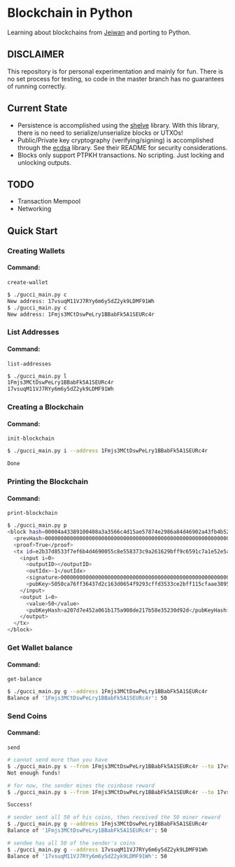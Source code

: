 # Blockchain in Python

Learning about blockchains from [Jeiwan](https://github.com/Jeiwan/blockchain_go) and porting to Python.

## DISCLAIMER
This repository is for personal experimentation and mainly for fun. There is no set process for testing, so code in the master branch has no guarantees of running correctly.

## Current State

  * Persistence is accomplished using the [shelve](https://docs.python.org/3/library/shelve.html) library. With this library, there is no need to serialize/unserialize blocks or UTXOs!
  * Public/Private key cryptography (verifying/signing) is accomplished through the [ecdsa](https://github.com/warner/python-ecdsa) library. See their README for security considerations.
  * Blocks only support PTPKH transactions. No scripting. Just locking and unlocking outputs.


## TODO
  * Transaction Mempool
  * Networking

## Quick Start

### Creating Wallets
#### Command:
`create-wallet`
```bash
$ ./gucci_main.py c
New address: 17vsuqM11VJ7RYy6m6y5dZ2yk9LDMF91Wh
$ ./gucci_main.py c
New address: 1Fmjs3MCtDswPeLry1BBabFk5A1SEURc4r
```

### List Addresses
#### Command:
`list-addresses`
```bash
$ ./gucci_main.py l
1Fmjs3MCtDswPeLry1BBabFk5A1SEURc4r
17vsuqM11VJ7RYy6m6y5dZ2yk9LDMF91Wh
```

### Creating a Blockchain
#### Command:
`init-blockchain`
```bash
$ ./gucci_main.py i --address 1Fmjs3MCtDswPeLry1BBabFk5A1SEURc4r

Done
```

### Printing the Blockchain
#### Command:
`print-blockchain`
```bash
$ ./gucci_main.py p
<block hash=00004a43389100408a3a3566c4d15ae57874e2986a84d46902a43fb4b52212d5>
  <prevHash>0000000000000000000000000000000000000000000000000000000000000000</prevHash>
  <proof>True</proof>
  <tx id=e2b37d8533f7ef6b4d4690055c8e558373c9a261629bff9c6591c7a1e52e5ab9>
    <input i=0>
      <outputID></outputID>
      <outIdx>-1</outIdx>
      <signature>00000000000000000000000000000000000000000000000000000000000000000000000000000000000000000000000000000000000000000000000000000000</signature>
      <pubKey>5050ca76ff36437d2c163d0654f9293cffd3533ce2bff115cfaae3895cf102095827b24c7cc55652</pubkey>
    </input>
    <output i=0>
      <value>50</value>
      <pubKeyHash>a207d7e452a061b175a908de217b58e35230d92d</pubKeyHash>
    </output>
  </tx>
</block>
```

### Get Wallet balance
#### Command:
`get-balance`
```bash
$ ./gucci_main.py g --address 1Fmjs3MCtDswPeLry1BBabFk5A1SEURc4r
Balance of '1Fmjs3MCtDswPeLry1BBabFk5A1SEURc4r': 50
```

### Send Coins
#### Command:
`send`
```bash
# cannot send more than you have
$ ./gucci_main.py s --from 1Fmjs3MCtDswPeLry1BBabFk5A1SEURc4r --to 17vsuqM11VJ7RYy6m6y5dZ2yk9LDMF91Wh --amount 51
Not enough funds!

# for now, the sender mines the coinbase reward
$ ./gucci_main.py s --from 1Fmjs3MCtDswPeLry1BBabFk5A1SEURc4r --to 17vsuqM11VJ7RYy6m6y5dZ2yk9LDMF91Wh --amount 50

Success!

# sender sent all 50 of his coins, then received the 50 miner reward
$ ./gucci_main.py g --address 1Fmjs3MCtDswPeLry1BBabFk5A1SEURc4r
Balance of '1Fmjs3MCtDswPeLry1BBabFk5A1SEURc4r': 50

# sendee has all 50 of the sender's coins
$ ./gucci_main.py g --address 17vsuqM11VJ7RYy6m6y5dZ2yk9LDMF91Wh
Balance of '17vsuqM11VJ7RYy6m6y5dZ2yk9LDMF91Wh': 50
```
